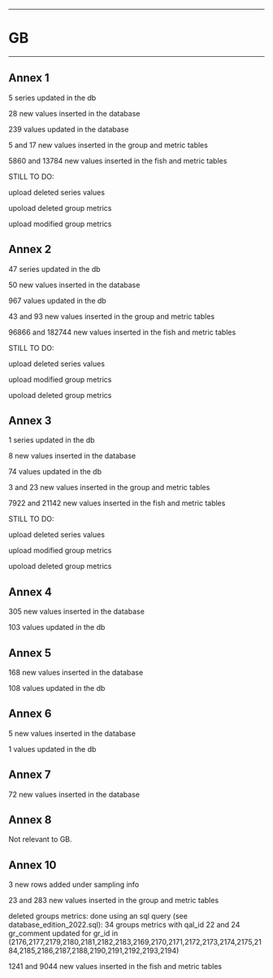 


-----------------------------------------------------------
# GB
-----------------------------------------------------------
## Annex 1
5 series updated in the db

28 new values inserted in the database

239 values updated in the database

5 and 17 new values inserted in the group and metric tables

5860 and 13784 new values inserted in the fish and metric tables

STILL TO DO:

upload deleted series values

upoload deleted group metrics 

upload modified group metrics 

## Annex 2
47 series updated in the db

50 new values inserted in the database

967 values updated in the db

43 and 93 new values inserted in the group and metric tables

96866 and 182744 new values inserted in the fish and metric tables

STILL TO DO:

upload deleted series values

upload modified group metrics 

upoload deleted group metrics 


## Annex 3
1 series updated in the db

8 new values inserted in the database

74 values updated in the db

3 and 23 new values inserted in the group and metric tables

7922 and 21142 new values inserted in the fish and metric tables

STILL TO DO:

upload deleted series values

upload modified group metrics 

upoload deleted group metrics 


## Annex 4
305 new values inserted in the database

103 values updated in the db

## Annex 5
168 new values inserted in the database

108 values updated in the db

## Annex 6
5 new values inserted in the database

1 values updated in the db


## Annex 7
72 new values inserted in the database

## Annex 8
Not relevant to GB.


## Annex 10
3 new rows added under sampling info

23 and 283 new values inserted in the group and metric tables

deleted groups metrics: done using an sql query (see database_edition_2022.sql): 34 groups metrics with qal_id 22 and 24 gr_comment updated for gr_id in (2176,2177,2179,2180,2181,2182,2183,2169,2170,2171,2172,2173,2174,2175,2184,2185,2186,2187,2188,2190,2191,2192,2193,2194)

1241 and 9044 new values inserted in the fish and metric tables

